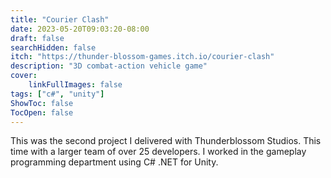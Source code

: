 ```yaml
---
title: "Courier Clash"
date: 2023-05-20T09:03:20-08:00
draft: false
searchHidden: false
itch: "https://thunder-blossom-games.itch.io/courier-clash"
description: "3D combat-action vehicle game"
cover:
    linkFullImages: false
tags: ["c#", "unity"]
ShowToc: false
TocOpen: false
---
```

This was the second project I delivered with Thunderblossom Studios. This time with a larger team of over 25 developers.
I worked in the gameplay programming department using C# .NET for Unity. 

</truncate>